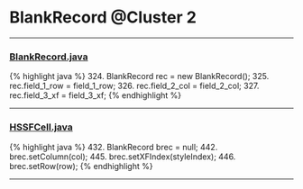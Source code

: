 # BlankRecord @Cluster 2

***

### [BlankRecord.java](https://searchcode.com/codesearch/view/15642441/)
{% highlight java %}
324. BlankRecord rec = new BlankRecord();
325. rec.field_1_row = field_1_row;
326. rec.field_2_col = field_2_col;
327. rec.field_3_xf = field_3_xf;
{% endhighlight %}

***

### [HSSFCell.java](https://searchcode.com/codesearch/view/15642303/)
{% highlight java %}
432. BlankRecord brec = null;
442. brec.setColumn(col);
445. brec.setXFIndex(styleIndex);
446. brec.setRow(row);
{% endhighlight %}

***


